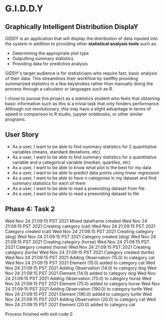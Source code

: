 # G.I.D.D.Y

## Graphically Intelligent Distribution DisplaY


GIDDY is an application that will display the distribution of data inputed into the system in addition to providing other **statistical analysis tools** such as:
- Determining the appropriate plot type
- Outputting summary statistics
- Providing data for predictive analysis

GIDDY's target audience is for statisticians who require fast, basic analysis of their data. This streamlines their workflow by switftly providing summarized statistics in a few keystrokes rather than manually doing the process through a calculator or languages such as R.

I chose to pursue this project as a statistics student who feels that obtaining basic information such as this is a trivial task that only hinders performance. Although not revolutionary, this may have a slight advantage in terms of speed in comparison to R studio, jupyter notebooks, or other similar programs.

## User Story
- As a user, I want to be able to find summary statistics for 2 quantitative variables (means, standard deviations, etc)
- As a user, I want to be able to find summary statistics for a quantitative variable and a categorical variable (median, quartiles, etc)
- As a user, I want to be able to know what plot is the best for my data
- As a user, I want to be able to predict data points using linear regression
- As a user, I want to be able to have n categories in my dataset and find summary statistics for each of them
- As a user, I want to be able to read a preexisting dataset from file
- As a user, I want to be able to read a preexisting dataset to file

## Phase 4: Task 2
Wed Nov 24 21:09:15 PST 2021
Mixed dataframe created
Wed Nov 24 21:09:15 PST 2021
Creating category (cat)
Wed Nov 24 21:09:15 PST 2021
Category created (cat)
Wed Nov 24 21:09:15 PST 2021
Creating category (dog)
Wed Nov 24 21:09:15 PST 2021
Category created (dog)
Wed Nov 24 21:09:15 PST 2021
Creating category (horse)
Wed Nov 24 21:09:15 PST 2021
Category created (horse)
Wed Nov 24 21:09:15 PST 2021
Creating category (turtle)
Wed Nov 24 21:09:15 PST 2021
Category created (turtle)
Wed Nov 24 21:09:15 PST 2021
Adding Observation (15.0) to category cat
Wed Nov 24 21:09:15 PST 2021
Element (15.0) added to category cat
Wed Nov 24 21:09:15 PST 2021
Adding Observation (14.0) to category dog
Wed Nov 24 21:09:15 PST 2021
Element (14.0) added to category dog
Wed Nov 24 21:09:15 PST 2021
Adding Observation (75.0) to category horse
Wed Nov 24 21:09:15 PST 2021
Element (75.0) added to category horse
Wed Nov 24 21:09:15 PST 2021
Adding Observation (190.0) to category turtle
Wed Nov 24 21:09:15 PST 2021
Element (190.0) added to category turtle
Wed Nov 24 21:09:15 PST 2021
Adding Observation (20.0) to category cat
Wed Nov 24 21:09:15 PST 2021
Element (20.0) added to category cat

Process finished with exit code 0